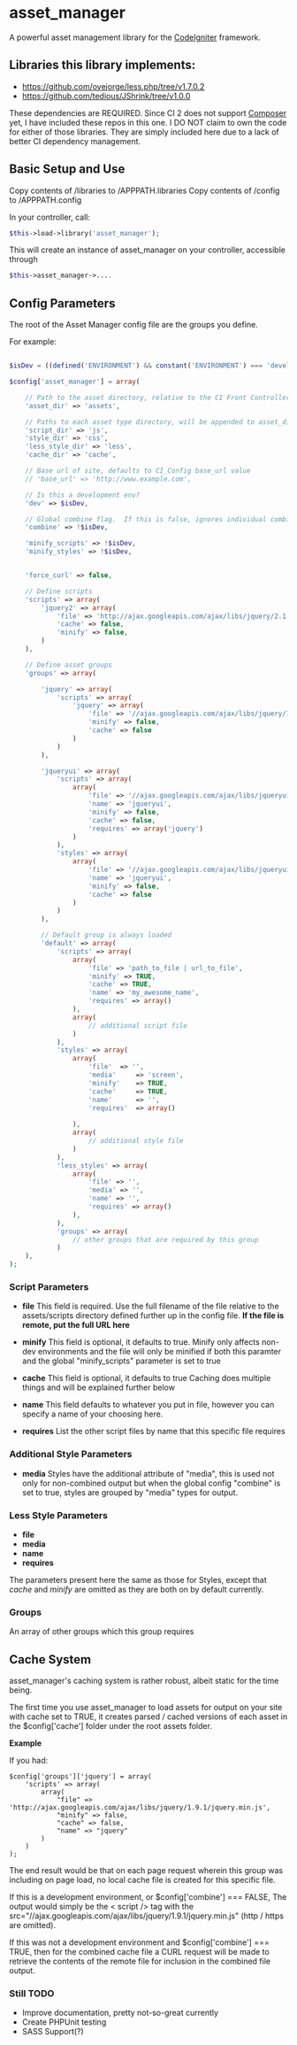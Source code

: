 asset_manager
=============

A powerful asset management library for the <a href="http://ellislab.com/codeigniter" target="_blank">CodeIgniter</a> framework.

## Libraries this library implements:
- https://github.com/oyejorge/less.php/tree/v1.7.0.2
- https://github.com/tedious/JShrink/tree/v1.0.0

These dependencies are REQUIRED.  Since CI 2 does not support <a href="https://getcomposer.org/" target="_blank">Composer</a> yet,
I have included these repos in this one.  I DO NOT claim to own the code for either of those libraries.  They are simply included
here due to a lack of better CI dependency management.

Basic Setup and Use
-------------------

Copy contents of /libraries to /APPPATH.libraries
Copy contents of /config to /APPPATH.config

In your controller, call:
```php
$this->load->library('asset_manager');
```

This will create an instance of asset_manager on your controller, accessible through
```php
$this->asset_manager->....
```

Config Parameters
-----------------

The root of the Asset Manager config file are the groups you define.

For example:

```php

$isDev = ((defined('ENVIRONMENT') && constant('ENVIRONMENT') === 'development') ? true : false);

$config['asset_manager'] = array(

    // Path to the asset directory, relative to the CI Front Controller (FCPATH)
    'asset_dir' => 'assets',

    // Paths to each asset type directory, will be appended to asset_dir value
    'script_dir' => 'js',
    'style_dir' => 'css',
    'less_style_dir' => 'less',
    'cache_dir' => 'cache',

    // Base url of site, defaults to CI_Config base_url value
    // 'base_url' => 'http://www.example.com',

    // Is this a development env?
    'dev' => $isDev,

    // Global combine flag.  If this is false, ignores individual combine values
    'combine' => !$isDev,

    'minify_scripts' => !$isDev,
    'minify_styles' => !$isDev,


    'force_curl' => false,

    // Define scripts
    'scripts' => array(
        'jquery2' => array(
            'file' => 'http://ajax.googleapis.com/ajax/libs/jquery/2.1.0/jquery.min.js',
            'cache' => false,
            'minify' => false,
        )
    ),

    // Define asset groups
    'groups' => array(

        'jquery' => array(
            'scripts' => array(
                'jquery' => array(
                    'file' => '//ajax.googleapis.com/ajax/libs/jquery/1.11.0/jquery.min.js',
                    'minify' => false,
                    'cache' => false
                )
            )
        ),

        'jqueryui' => array(
            'scripts' => array(
                array(
                    'file' => '//ajax.googleapis.com/ajax/libs/jqueryui/1.10.4/jquery-ui.min.js',
                    'name' => 'jqueryui',
                    'minify' => false,
                    'cache' => false,
                    'requires' => array('jquery')
                )
            ),
            'styles' => array(
                array(
                    'file' => '//ajax.googleapis.com/ajax/libs/jqueryui/1.10.4/themes/smoothness/jquery-ui.css',
                    'name' => 'jqueryui',
                    'minify' => false,
                    'cache' => false
                )
            )
        ),

        // Default group is always loaded
        'default' => array(
            'scripts' => array(
                array(
                    'file' => 'path_to_file | url_to_file',
                    'minify' => TRUE,
                    'cache' => TRUE,
                    'name' => 'my_awesome_name',
                    'requires' => array()
                ),
                array(
                    // additional script file
                )
            ),
            'styles' => array(
                array(
                    'file'  => '',
                    'media'     => 'screen',
                    'minify'    => TRUE,
                    'cache'     => TRUE,
                    'name'      => '',
                    'requires'  => array()
    
                ),
                array(
                    // additional style file
                )
            ),
            'less_styles' => array(
                array(
                    'file' => '',
                    'media' => '',
                    'name' => '',
                    'requires' => array()
                ),
            ),
            'groups' => array(
                // other groups that are required by this group
            )
    ),
);
```

### Script Parameters

- **file**
This field is required.  Use the full filename of the file relative to the assets/scripts
directory defined further up in the config file.
**If the file is remote, put the full URL here**

- **minify**
This field is optional, it defaults to true.  Minify only affects non-dev environments and the file will only be minified if both
this paramter and the global "minify_scripts" parameter is set to true

- **cache**
This field is optional, it defaults to true
Caching does multiple things and will be explained further below

- **name**
This field defaults to whatever you put in file, however you can specify a
name of your choosing here.

- **requires**
List the other script files by name that this specific file requires


### Additional Style Parameters

- **media**
Styles have the additional attribute of "media", this is used not only for non-combined output but
when the global config "combine" is set to true, styles are grouped by "media" types for output.

### Less Style Parameters

- **file**
- **media**
- **name**
- **requires**

The parameters present here the same as those for Styles, except that *cache* and *minify* are omitted as they are both on by default currently.

### Groups

An array of other groups which this group requires

Cache System
------------
asset_manager's caching system is rather robust, albeit static for the time being.

The first time you use asset_manager to load assets for output on your site with cache set to TRUE,
it creates parsed / cached versions of each asset in the $config['cache'] folder under the root assets folder.

**Example**

If you had:

	$config['groups']['jquery'] = array(
	    'scripts' => array(
	        array(
	            "file" => 'http://ajax.googleapis.com/ajax/libs/jquery/1.9.1/jquery.min.js',
	            "minify" => false,
	            "cache" => false,
	            "name" => "jquery"
	        )
	    )
	);

The end result would be that on each page request wherein this group was including on page load,
no local cache file is created for this specific file.

If this is a development environment, or $config['combine'] === FALSE, The output would simply be the < script /> tag
with the src="//ajax.googleapis.com/ajax/libs/jquery/1.9.1/jquery.min.js" (http / https are omitted).

If this was not a development environment and $config['combine'] === TRUE, then for the combined cache file a
CURL request will be made to retrieve the contents of the remote file for inclusion in the combined file output.

### Still TODO

- Improve documentation, pretty not-so-great currently
- Create PHPUnit testing
- SASS Support(?)